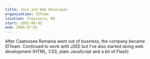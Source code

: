 ```yaml
---
title: Java and Web Developer
organization: IDTeam
location: Timisoara, RO
start: 2003-08-02
end: 2004-07-01
---
```


After Caatoosee Romania went out of business, the company became IDTeam.
Continued to work with J2EE but I've also started doing web development (HTML, CSS, plain JavaScript and a bit of Flash)